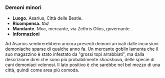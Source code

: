 ### **Demoni minori**
* **Luogo.**  Asarius, Città delle Bestie.  
* **Ricompensa.** *tbd*  
* **Mandante.** Moc, mercante, via Zethris Olios, governante .  
* **Informazioni**
<div class="dialogue">
    <div class="icon chestibor"></div>
    <p>Ad Asarius sembrerebbero ancora presenti demoni arrivati dalle incursioni demoniache sparse di qualche anno fa. Un mercante goblin lamenta che il suo magazzino è stato infestato da "grossi topi arrabbiati", ma dalla descrizione direi che sono più probabilmente <em>shooshuva</em>, delle specie di cani demoniaci velenosi. Il lato positivo è che sarebbe nel bel mezzo di una città, quindi come area più comoda.</p>
</div>

